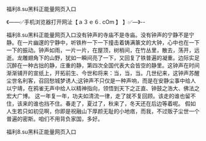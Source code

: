 福利8.su黑料正能量网页入口

《——✅手机浏览器打开网沚【ａ３ｅ６. cOm 】 】✅—》--

福利8.su黑料正能量网页入口没有钟声的寺庙不是寺庙。没有钟声的宁静不是宁静。在一片幽邃的宁静中，听铁杵一下一下撞击着铸满篆文的大钟，心中也在一下一下的振动。钟声如雨，一片一片，在屋顶，树梢间，在竹丛里，散去，荡开，远逝。龙雕翅角下的山野，犹如一瞬间亮了一下，又回复了铁普遍的凝重。边际实足沉醉在一种古拙的静，庄重的静，第四次全国代表大会皆空的静里。这钟声在时间渐渐铺开的宣纸上，开拓前生、今世和将来：当，当，当。几世纪来，这钟声苏醒尘世名利客，召回愁城梦诱人;这钟声不只仅是一种声响，而是在安静尘事中给人以宁靖，在鸦雀无声中给人以精神指向，领悟到天下之正直、钟鼓之浩大、佛法之宏大广博。
这一年复一年，功夫如清流一律，走了就不复回顾。该走的谁也留不住，该来的谁也挡不住。春走了，夏过了，秋来了，冬天还在后边等着呢。
假如人生若只如初见啊，你即是祝融山下厚颜无耻的小地痞，而我，不过贩子尘世一个普遍的密斯。咱们不用背负家国，多好。





福利8.su黑料正能量网页入口
